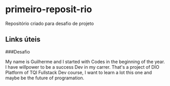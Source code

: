 # primeiro-reposit-rio
Repositório criado para desafio de projeto

## Links úteis

###Desafio

My name is Guilherme and I started with Codes in the beginning of the year.
I have willpower to be a success Dev in my carrer.
That's a project of DIO Platform of TQI Fullstack Dev course, I want to learn a lot this one and maybe be the future of programation.
